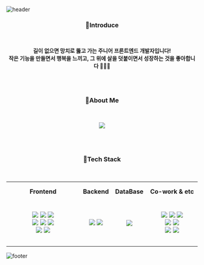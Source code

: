 ![header](https://capsule-render.vercel.app/api?type=waving&color=gradient&height=200&section=header&text=Hi!%20Welcome!%20&fontSize=40&fontAlignY=30&animation=twinkling&desc=hyeonbin's%20GitHub&descSize=20&descAlignY=50)

<h3 align=center> 🌈Introduce </h3><br>
<p align=center> <strong>길이 없으면 망치로 뚫고 가는 주니어 프론트엔드 개발자입니다!<br>
  작은 기능을 만들면서 행복을 느끼고, 그 위에 살을 덧붙이면서 성장하는 것을 좋아합니다 👩🏻‍🦱</strong> 

<br><br>

<h3 align=center> 🌈About Me </h3><br>
<p align=center>
  <a href="https://velog.io/@hyeonbinnn"><img src="https://img.shields.io/badge/Velog-20C997?style=flat-square&logo=velog&logoColor=white"/></a>

<br><br>
  
<h3 align=center> 🌈Tech Stack </h3><br>
<table align="center">
  <tr height="50px">
    <th>Frontend</th>
    <th>Backend</th>
    <th>DataBase</th>
    <th>Co-work & etc</th>
  </tr>
  
<tr height="120px"><td valign="center" width="40%">
 
<div align="center">
<img src="https://img.shields.io/badge/HTML5-E34F26?style=flat-square&logo=html5&logoColor=white">
<img src="https://img.shields.io/badge/CSS3-1572B6?style=flat-square&logo=css3&logoColor=white">
<img src="https://img.shields.io/badge/JavaScript-F7DF1E?style=flat-square&logo=javascript&logoColor=black"><br>
<img src="https://img.shields.io/badge/React-61DAFB?style=flat-square&logo=react&logoColor=black">
<img src="https://img.shields.io/badge/Redux-764ABC?style=square&logo=Redux&logoColor=white">
<img src="https://img.shields.io/badge/Styled--components-DB7093?style=square&logo=styled-components&logoColor=white"><br>
<img src="https://img.shields.io/badge/Tailwindcss-06B6D4?style=flat-square&logo=tailwindcss&logoColor=white">
<img src="https://img.shields.io/badge/Bootstrap-7952B3?style=flat-square&logo=bootstrap&logoColor=white">
</div>
</td>

<td valign="center" width="17%">

<div align="center">  
<img src="https://img.shields.io/badge/Node.js-339933?style=flat-square&logo=node.js&logoColor=white">
<img src="https://img.shields.io/badge/Python-3776AB?style=flat-square&logo=python&logoColor=white">
</div>
</td>

<td valign="center" width="15%">

<div align="center">  
<img src="https://img.shields.io/badge/MongoDB-47A248?style=flat-square&logo=mongodb&logoColor=white">
</div>
</td>

<td valign="center" width="30%">

<div align="center">  
<img src="https://img.shields.io/badge/Figma-F24E1E?style=square&logo=Figma&logoColor=white">
<img src="https://img.shields.io/badge/Git-F05032?style=square&logo=git&logoColor=white">
<img src="https://img.shields.io/badge/GitHub-181717?style=square&logo=github&logoColor=white"><br>
<img src="https://img.shields.io/badge/Notion-000000?style=square&logo=Notion&logoColor=white">
<img src="https://img.shields.io/badge/VSCode-007ACC?style=square&logo=VisualStudioCode&logoColor=white"> <br>
<img src="https://img.shields.io/badge/Slack-4A154B?style=square&logo=Slack&logoColor=white">
<img src="https://img.shields.io/badge/Discord-5865F2?style=square&logo=discord&logoColor=white">
</div>
</td>

</td></tr></table>  

![footer](https://capsule-render.vercel.app/api?type=waving&color=gradient&height=100&animation=fadeIn&section=footer&text=👩🏻‍💻&fontAlign=90&fontsize=10&animation=twinkling)

